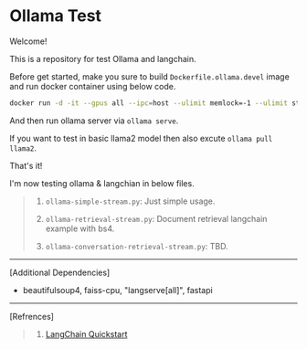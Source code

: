 # Ollama Test

Welcome!

This is a repository for test Ollama and langchain.

Before get started, make you sure to build `Dockerfile.ollama.devel` image and run docker container using below code.

```bash
docker run -d -it --gpus all --ipc=host --ulimit memlock=-1 --ulimit stack=67108864 -v ~/sandbox/noah/data:/app/noah/data -p 11434:11434 -p 9080:80 -p 9443:443 --name ollama_test {Image ID}
```

And then run ollama server via `ollama serve`.

If you want to test in basic llama2 model then also excute `ollama pull llama2`. 

That's it!

I'm now testing ollama & langchian in below files.
> 1. `ollama-simple-stream.py`: Just simple usage.
> 
> 2. `ollama-retrieval-stream.py`: Document retrieval langchain example with bs4.
>
> 3. `ollama-conversation-retrieval-stream.py`: TBD.

---

[Additional Dependencies]
- beautifulsoup4, faiss-cpu, "langserve[all]", fastapi

---

[Refrences]
> 1. [LangChain Quickstart](https://python.langchain.com/docs/get_started/quickstart")
